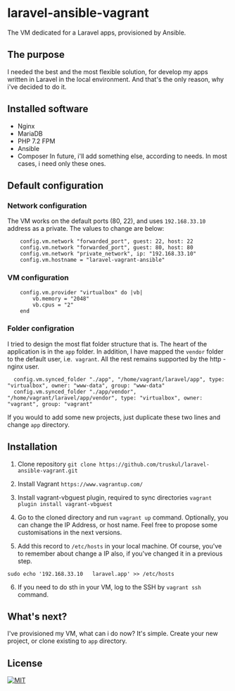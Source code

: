 # laravel-ansible-vagrant
The VM dedicated for a Laravel apps, provisioned by Ansible.

## The purpose
I needed the best and the most flexible solution, for develop my apps written in Laravel in the local environment. And that's the only reason, why i've decided to do it.

## Installed software
- Nginx
- MariaDB
- PHP 7.2 FPM
- Ansible
- Composer
In future, i'll add something else, according to needs. In most cases, i need only these ones.

## Default configuration
### Network configuration
The VM works on the default ports (80, 22), and uses `192.168.33.10` address as a private. The values to change are below:
```
    config.vm.network "forwarded_port", guest: 22, host: 22
    config.vm.network "forwarded_port", guest: 80, host: 80
    config.vm.network "private_network", ip: "192.168.33.10"
    config.vm.hostname = "laravel-vagrant-ansible"
```

### VM configuration
```
    config.vm.provider "virtualbox" do |vb|
        vb.memory = "2048"
        vb.cpus = "2"
    end
```

### Folder configration
I tried to design the most flat folder structure that is. The heart of the application is in the `app` folder. In addition, I have mapped the `vendor` folder to the default user, i.e.` vagrant`. All the rest remains supported by the http - nginx user.
```
  config.vm.synced_folder "./app", "/home/vagrant/laravel/app", type: "virtualbox", owner: "www-data", group: "www-data"
  config.vm.synced_folder "./app/vendor", "/home/vagrant/laravel/app/vendor", type: "virtualbox", owner: "vagrant", group: "vagrant"
```
If you would to add some new projects, just duplicate these two lines and change `app` directory.

## Installation

1. Clone repository
`git clone https://github.com/truskul/laravel-ansible-vagrant.git`

2. Install Vagrant
`https://www.vagrantup.com/`

3. Install vagrant-vbguest plugin, required to sync directories
`vagrant plugin install vagrant-vbguest`

4. Go to the cloned directory and run `vagrant up` command. Optionally, you can change the IP Address, or host name. Feel free to propose some customisations in the next versions. 

5. Add this record to `/etc/hosts` in your local machine. Of course, you've to remember about change a IP also, if you've changed it in a previous step.

`sudo echo '192.168.33.10   laravel.app' >> /etc/hosts`

6. If you need to do sth in your VM, log to the SSH by `vagrant ssh` command.

## What's next?

I've provisioned my VM, what can i do now? It's simple. Create your new project, or clone existing to `app` directory.

## License

[![MIT](https://img.shields.io/badge/license-MIT-0a0a0a.svg?style=flat&colorA=0a0a0a)](LICENSE)